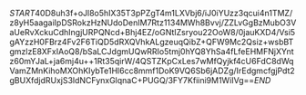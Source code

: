 $START$40D8uh3f+oJl8o5hIX35T3pPZgT4m1LXVbj6/iJ0iYUzz3qcui4n1TMZ/z8yH5aagaiIpDSRokzHzNUdoDenIM7Rtz1134MWh8Bvvj/ZZLvGgBzMubO3VaUeRvXckuCdhIngjURPQNcd+Bhj4EZ/oGNtIZsryou22OoW8/0jauKXD4/Vsi5gAYzzH0FBrz4Fv2F6TiQD5dRXQVhkALgzeuqQibZ+QFW9Mc2Qsiz+wsbBTgmzlzE8XFxIAoQ8/bSaLCJdgmUQwRRIo5tmj0hYQ8YhSa4fLfeEHMFNjXYntz60mYJaL+ja6mj4u++1Rt35qirW/4QSTZKpCxLes7wMfQyjkf4cU6FdC8dWqVamZMnKihoMXOhKIybTe1Hl6cc8mmf1DoK9VQ6Sb6jADZg/IrEdgmcfgjPdt2gBUXfdjdRUxjS3ldNCFynxGlqnaC+PUGQ/3FY7Kfiini9M1WiIVg==$END$
